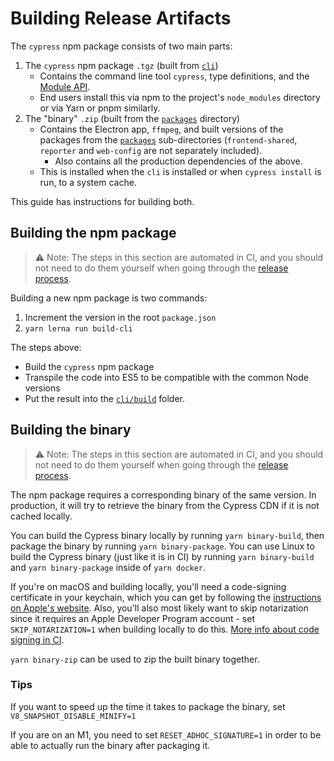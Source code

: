 # Building Release Artifacts

The `cypress` npm package consists of two main parts:

1. The `cypress` npm package `.tgz` (built from [`cli`](../cli))
    * Contains the command line tool `cypress`, type definitions, and the [Module API](https://on.cypress.io/module-api).
    * End users install this via npm to the project's `node_modules` directory or via Yarn or pnpm similarly.
2. The "binary" `.zip` (built from the [`packages`](../packages) directory)
    * Contains the Electron app, `ffmpeg`, and built versions of the packages from the [`packages`](../packages) sub-directories (`frontend-shared`, `reporter` and `web-config` are not separately included).
        * Also contains all the production dependencies of the above.
    * This is installed when the `cli` is installed or when `cypress install` is run, to a system cache.

This guide has instructions for building both.

## Building the npm package

> :warning: Note: The steps in this section are automated in CI, and you should not need to do them yourself when going through the [release process](./release-process.md).

Building a new npm package is two commands:

1. Increment the version in the root `package.json`
2. `yarn lerna run build-cli`

The steps above:

- Build the `cypress` npm package
- Transpile the code into ES5 to be compatible with the common Node versions
- Put the result into the [`cli/build`](../cli/build) folder.

## Building the binary

> :warning: Note: The steps in this section are automated in CI, and you should not need to do them yourself when going through the [release process](./release-process.md).

The npm package requires a corresponding binary of the same version. In production, it will try to retrieve the binary from the Cypress CDN if it is not cached locally.

You can build the Cypress binary locally by running `yarn binary-build`, then package the binary by running `yarn binary-package`. You can use Linux to build the Cypress binary (just like it is in CI) by running `yarn binary-build` and `yarn binary-package` inside of `yarn docker`.

If you're on macOS and building locally, you'll need a code-signing certificate in your keychain, which you can get by following the [instructions on Apple's website](https://developer.apple.com/library/archive/documentation/Security/Conceptual/CodeSigningGuide/Procedures/Procedures.html#//apple_ref/doc/uid/TP40005929-CH4-SW30). Also, you'll also most likely want to skip notarization since it requires an Apple Developer Program account - set `SKIP_NOTARIZATION=1` when building locally to do this. [More info about code signing in CI](./code-signing.md).

`yarn binary-zip` can be used to zip the built binary together.

### Tips

If you want to speed up the time it takes to package the binary, set `V8_SNAPSHOT_DISABLE_MINIFY=1`

If you are on an M1, you need to set `RESET_ADHOC_SIGNATURE=1` in order to be able to actually run the binary after packaging it.
